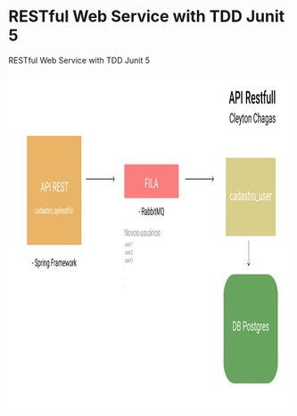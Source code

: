 # RESTful Web Service with TDD Junit 5
RESTful Web Service with TDD Junit 5


<p align="center">
  <img width="760" height="600" src="https://github.com/cleytonchagasbr/imgs/blob/master/cadastro_apirest.svg">
</p>
